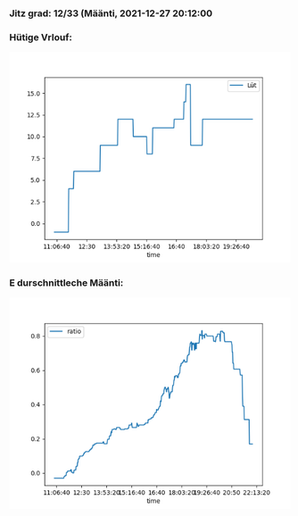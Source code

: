### Jitz grad: 12/33 (Määnti, 2021-12-27 20:12:00

### Hütige Vrlouf:
![Graph](Today.png)

### E durschnittleche Määnti:
![Graph](Määnti.png)